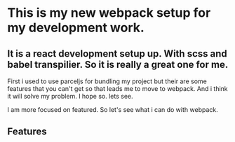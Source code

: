 # This is my new webpack setup for my development work.

## It is a react development setup up. With scss and babel transpilier. So it is really a great one for me.

First i used to use parceljs for bundling my project but their are some features that you can't get so that leads me to move to webpack. And i think it will solve my problem. I hope so. lets see.

I am more focused on featured. So let's see what i can do with webpack.

## Features
